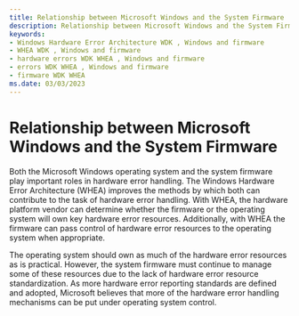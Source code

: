 ```yaml
---
title: Relationship between Microsoft Windows and the System Firmware
description: Relationship between Microsoft Windows and the System Firmware
keywords:
- Windows Hardware Error Architecture WDK , Windows and firmware
- WHEA WDK , Windows and firmware
- hardware errors WDK WHEA , Windows and firmware
- errors WDK WHEA , Windows and firmware
- firmware WDK WHEA
ms.date: 03/03/2023
---
```


# Relationship between Microsoft Windows and the System Firmware


Both the Microsoft Windows operating system and the system firmware play important roles in hardware error handling. The Windows Hardware Error Architecture (WHEA) improves the methods by which both can contribute to the task of hardware error handling. With WHEA, the hardware platform vendor can determine whether the firmware or the operating system will own key hardware error resources. Additionally, with WHEA the firmware can pass control of hardware error resources to the operating system when appropriate.

The operating system should own as much of the hardware error resources as is practical. However, the system firmware must continue to manage some of these resources due to the lack of hardware error resource standardization. As more hardware error reporting standards are defined and adopted, Microsoft believes that more of the hardware error handling mechanisms can be put under operating system control.

 

 




